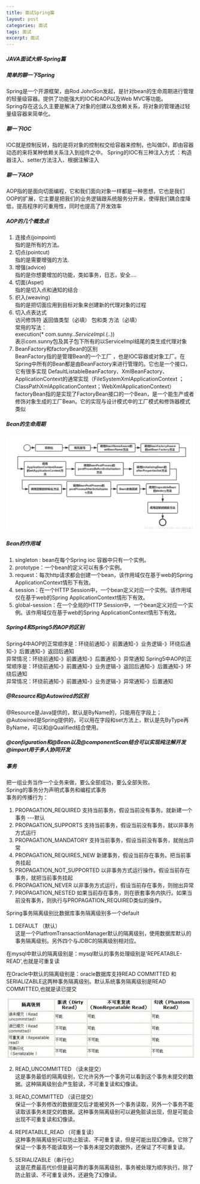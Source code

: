 ```yaml
---
title: 面试Spring篇
layout: post
categories: 面试
tags: 面试
excerpt: 面试
---
```

##### JAVA面试大纲-Spring篇
##### 简单的聊一下Spring   
Spring是一个开源框架，由Rod JohnSon发起，是针对bean的生命周期进行管理的轻量级容器。提供了功能强大的IOC和AOP以及Web MVC等功能。   
Spring存在这么久主要是解决了对象的创建以及依赖关系，将对象的管理通过轻量级容器来简单化。


##### 聊一下IOC   
IOC就是控制反转，指的是将对象的控制权交给容器来控制，也叫做DI，即由容器动态的来将某种依赖关系注入到组件之中。
Spring的IOC有三种注入方式 ：构造器注入、setter方法注入、根据注解注入   
##### 聊一下AOP
AOP指的是面向切面编程，它和我们面向对象一样都是一种思想，它也是我们OOP的扩展，它主要是把我们的业务逻辑跟系统服务分开来，使得我们耦合度降低，提高程序的可重用性，同时也提高了开发效率
##### AOP的几个概念点   
1. 连接点(joinpoint)   
指的是所有的方法。   
2. 切点(pointcut)   
指的是需要增强的方法.   
3. 增强(advice)   
指的是你想要增加的功能，类如事务，日志，安全....   
4. 切面(Aspet)   
指的是切入点和通知的结合   
5. 织入(weaving)   
指的是把切面应用到目标对象来创建新的代理对象的过程 
6. 切入点表达式     
访问修饰符          返回值类型（必填）     包和类                    方法（必填）   
常用的写法：   
execution(* com.sunny..*ServiceImpl.*(..))   
表示com.sunny包及其子包下所有的以ServiceImpl结尾的类生成代理对象   
7. BeanFactory和factoryBean的区别   
BeanFactory指的是管理Bean的一个工厂  ，也是IOC容器或对象工厂。在Spring中所有的Bean都是由BeanFactory来进行管理的。它也是一个接口，它有很多实现
DefaultListableBeanFactory、XmlBeanFactory、ApplicationContext的通常实现（FileSystemXmlApplicationContext ；ClassPathXmlApplicationContext；WebXmlApplicationContext）            
factoryBean指的是实现了FactoryBean接口的一个Bean，是一个能生产或者修饰对象生成的工厂Bean。它的实现与设计模式中的工厂模式和修饰器模式类似      
##### Bean的生命周期   
![Bean的生命周期](/assets/Spring的生命周期.jpg)     
##### Bean的作用域   
1. singleton : bean在每个Spring ioc 容器中只有一个实例。
2. prototype：一个bean的定义可以有多个实例。
3. request：每次http请求都会创建一个bean，该作用域仅在基于web的Spring ApplicationContext情形下有效。
4. session：在一个HTTP Session中，一个bean定义对应一个实例。该作用域仅在基于web的Spring ApplicationContext情形下有效。
5. global-session：在一个全局的HTTP Session中，一个bean定义对应一个实例。该作用域仅在基于web的Spring ApplicationContext情形下有效。   

##### Spring4和Spring5的AOP的区别
Spring4中AOP的正常顺序是：环绕前通知-》前置通知-》业务逻辑-》环绕后通知-》后置通知-》返回后通知   
异常情况：环绕前通知-》前置通知-》后置通知-》异常通知
Spring5中AOP的正常顺序是：环绕前通知-》前置通知-》业务逻辑-》返回后通知-》后置通知-》环绕后通知   
异常情况：环绕前通知-》前置通知-》业务逻辑-》异常通知-》后置通知   



##### @Resource和@Autowired的区别   
@Resource是Java提供的，默认是ByName的，只能用在字段上；   
@Autowired是Spring提供的，可以用在字段和set方法上，默认是先ByType再ByName，可以和@Qualified结合使用。   
##### @configuration和@Bean以及@componentScan结合可以实现纯注解开发@import用于多人协同开发  

##### 事务   
 
把一组业务当作一个业务来做，要么全部成功，要么全部失败。    
Spring的事务分为声明式事务和编程式事务   
事务的传播行为：   
1. PROPAGATION_REQUIRED	支持当前事务，假设当前没有事务。就新建一个事务 ---默认
2. PROPAGATION_SUPPORTS	支持当前事务，假设当前没有事务，就以非事务方式运行
3. PROPAGATION_MANDATORY	支持当前事务，假设当前没有事务，就抛出异常
4. PROPAGATION_REQUIRES_NEW	新建事务，假设当前存在事务。把当前事务挂起
5. PROPAGATION_NOT_SUPPORTED	以非事务方式运行操作。假设当前存在事务，就把当前事务挂起
6. PROPAGATION_NEVER	以非事务方式运行，假设当前存在事务，则抛出异常
7. PROPAGATION_NESTED	如果当前存在事务，则在嵌套事务内执行。如果当前没有事务，则执行与PROPAGATION_REQUIRED类似的操作。      

Spring事务隔离级别比数据库事务隔离级别多一个default   

1. DEFAULT （默认）   
这是一个PlatfromTransactionManager默认的隔离级别，使用数据库默认的事务隔离级别。另外四个与JDBC的隔离级别相对应。   
  
在mysql中默认的隔离级别是：mysql默认的事务处理级别是'REPEATABLE-READ',也就是可重复读    


在Oracle中默认的隔离级别是：oracle数据库支持READ COMMITTED 和 SERIALIZABLE这两种事务隔离级别。默认系统事务隔离级别是READ COMMITTED,也就是读已提交               

![事务的隔离级别](/assets/事务的隔离级别.jpg)   

2. READ_UNCOMMITTED （读未提交）   
这是事务最低的隔离级别，它允许另外一个事务可以看到这个事务未提交的数据。这种隔离级别会产生脏读，不可重复读和幻像读。   


3. READ_COMMITTED （读已提交）   
保证一个事务修改的数据提交后才能被另外一个事务读取，另外一个事务不能读取该事务未提交的数据。这种事务隔离级别可以避免脏读出现，但是可能会出现不可重复读和幻像读。   


4. REPEATABLE_READ （可重复读）   
这种事务隔离级别可以防止脏读、不可重复读，但是可能出现幻像读。它除了保证一个事务不能读取另一个事务未提交的数据外，还保证了不可重复读。    

5. SERIALIZABLE（串行化）   
这是花费最高代价但是最可靠的事务隔离级别，事务被处理为顺序执行。除了防止脏读、不可重复读外，还避免了幻像读。

   










 




   

